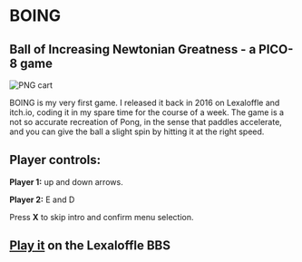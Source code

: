 # BOING
## Ball of Increasing Newtonian Greatness - a PICO-8 game

![PNG cart](https://www.lexaloffle.com/bbs/cposts/1/18466.p8.png)

BOING is my very first game. I released it back in 2016 on Lexaloffle and itch.io, coding it in my spare time for the course of a week. 
The game is a not so accurate recreation of Pong, in the sense that paddles accelerate, and you can give the ball a slight spin by hitting it at the right speed.

## Player controls:

**Player 1:** up and down arrows.

**Player 2:** E and D

Press **X** to skip intro and confirm menu selection.


## [Play it](https://www.lexaloffle.com/bbs/?tid=3000) on the Lexaloffle BBS

